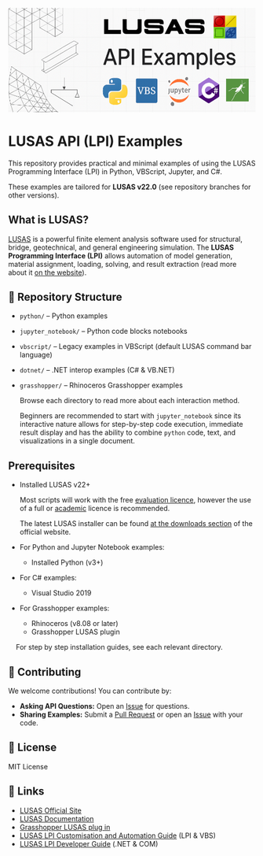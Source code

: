 ![LPI-examples-cover](./_img/header-logo-lusas_api_examples.png)

# LUSAS API (LPI) Examples

This repository provides practical and minimal examples of using the LUSAS Programming Interface (LPI) in Python, VBScript, Jupyter, and C#.

These examples are tailored for **LUSAS v22.0** (see repository branches for other versions).

## What is LUSAS?

[LUSAS](https://www.lusas.com/) is a powerful finite element analysis software used for structural, bridge, geotechnical, and general engineering simulation. The **LUSAS Programming Interface (LPI)** allows automation of model generation, material assignment, loading, solving, and result extraction (read more about it [on the website](https://www.lusas.com/products/information/lusas_programmable_interface.html)).

## 📁 Repository Structure

- `python/` – Python examples
- `jupyter_notebook/` – Python code blocks notebooks
- `vbscript/` – Legacy examples in VBScript (default LUSAS command bar language)
- `dotnet/` – .NET interop examples (C# & VB.NET)
- `grasshopper/` – Rhinoceros Grasshopper examples

  Browse each directory to read more about each interaction method.

  Beginners are recommended to start with `jupyter_notebook` since its interactive nature allows for step-by-step code execution, immediate result display and has the ability to combine `python` code, text, and visualizations in a single document.

## Prerequisites

- Installed LUSAS v22+
  
  Most scripts will work with the free [evaluation licence](https://www.lusas.com/evaluation/index.html), however the use of a full or [academic](https://www.lusas.com/academic/index.html) licence is recommended.

  The latest LUSAS installer can be found [at the downloads section](https://www.lusas.com/user_area/download/index.html) of the official website.
- For Python and Jupyter Notebook examples:
  - Installed Python (v3+)
- For C# examples:
  - Visual Studio 2019
- For Grasshopper examples:
  - Rhinoceros (v8.08 or later)
  - Grasshopper LUSAS plugin

    For step by step installation guides, see each relevant directory.

## 🤝 Contributing

We welcome contributions!  You can contribute by:

*   **Asking API Questions:** Open an [Issue](https://github.com/LUSAS-Software/LUSAS-API-Examples/issues) for questions.
*   **Sharing Examples:** Submit a [Pull Request](https://github.com/LUSAS-Software/LUSAS-API-Examples/pulls) or open an [Issue](https://github.com/LUSAS-Software/LUSAS-API-Examples/issues) with your code.

## 📄 License

MIT License

## 🔗 Links

- [LUSAS Official Site](https://www.lusas.com/)
- [LUSAS Documentation](https://www.lusas.com/)
- [Grasshopper LUSAS plug in](https://www.food4rhino.com/en/app/lusasgrasshopper)
- [LUSAS LPI Customisation and Automation Guide](https://www.lusas.com/user_area/documentation/V20_0/LPI%20Customisation%20and%20Automation%20Guide.pdf) (LPI & VBS)
- [LUSAS LPI Developer Guide](https://www.lusas.com/user_area/documentation/V22_0/LPI%20Developer%20Guide.pdf) (.NET & COM)
